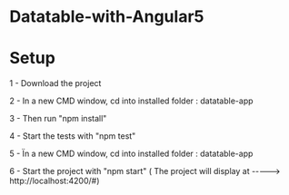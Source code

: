 # Datatable-with-Angular5

# Setup

1 - Download the project

2 - In a new CMD window, cd into installed folder : datatable-app

3 - Then run "npm install"

4 - Start the tests with "npm test"

5 - Ïn a new CMD window, cd into installed folder : datatable-app

6 - Start the project with "npm start"
( The project will display at   ----->   http://localhost:4200/#)
